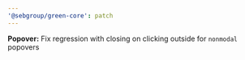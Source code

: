 ```yaml
---
'@sebgroup/green-core': patch
---
```


**Popover:** Fix regression with closing on clicking outside for `nonmodal` popovers
